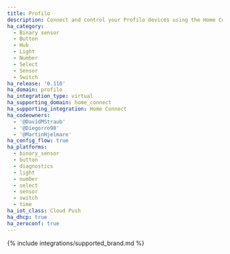 ```yaml
---
title: Profilo
description: Connect and control your Profilo devices using the Home Connect integration
ha_category:
  - Binary sensor
  - Button
  - Hub
  - Light
  - Number
  - Select
  - Sensor
  - Switch
ha_release: '0.110'
ha_domain: profilo
ha_integration_type: virtual
ha_supporting_domain: home_connect
ha_supporting_integration: Home Connect
ha_codeowners:
  - '@DavidMStraub'
  - '@Diegorro98'
  - '@MartinHjelmare'
ha_config_flow: true
ha_platforms:
  - binary_sensor
  - button
  - diagnostics
  - light
  - number
  - select
  - sensor
  - switch
  - time
ha_iot_class: Cloud Push
ha_dhcp: true
ha_zeroconf: true
---
```


{% include integrations/supported_brand.md %}
